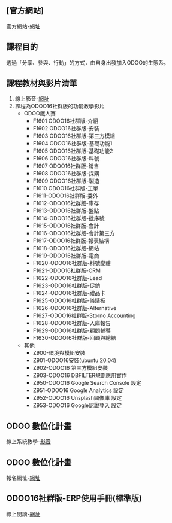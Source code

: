 ## [官方網站]
官方網站-[網址](https://consultant.xienci.com/)
## 課程目的
透過「分享、參與、行動」的方式，由自身出發加入ODOO的生態系。

## 課程教材與影片清單
1. 線上影音-[網址](https://www.youtube.com/channel/UCFn6F8NOS8MTDP4ZSb_ppUA)
2. 課程為ODOO16社群版的功能教學影片
   + ODOO鐵人賽
     + F1601 ODOO16社群版-介紹
     + F1602 ODOO16社群版-安裝
     + F1603 ODOO16社群版-第三方模組
     + F1604 ODOO16社群版-基礎功能1
     + F1605 ODOO16社群版-基礎功能2
     + F1606 ODOO16社群版-料號
     + F1607 ODOO16社群版-銷售
     + F1608 ODOO16社群版-採購
     + F1609 ODOO16社群版-製造
     + F1610 ODOO16社群版-工單
     + F1611-ODOO16社群版-委外
     + F1612-ODOO16社群版-庫存
     + F1613-ODOO16社群版-盤點
     + F1614-ODOO16社群版-批序號
     + F1615-ODOO16社群版-會計
     + F1616-ODOO16社群版-會計第三方
     + F1617-ODOO16社群版-報表結構
     + F1618-ODOO16社群版-網站
     + F1619-ODOO16社群版-電商
     + F1620-ODOO16社群版-料號變體
     + F1621-ODOO16社群版-CRM
     + F1622-ODOO16社群版-Lead
     + F1623-ODOO16社群版-促銷
     + F1624-ODOO16社群版-禮品卡
     + F1625-ODOO16社群版-儀錶板
     + F1626-ODOO16社群版-Alternative
     + F1627-ODOO16社群版-Storno Accounting
     + F1628-ODOO16社群版-入庫報告
     + F1629-ODOO16社群版-顧問輔導
     + F1630-ODOO16社群版-回顧與總結
   + 其他
     + Z900-環境與模組安裝
     + Z901-ODOO16安裝(ubuntu 20.04)
     + Z902-ODOO16 第三方模組安裝
     + Z903-ODOO16 DBFILTER規劃應用實作
     + Z950-ODOO16 Google Search Console 設定
     + Z951-ODOO16 Google Analytics 設定
     + Z952-ODOO16 Unsplash圖像庫 設定
     + Z953-ODOO16 Google認證登入 設定

## ODOO 數位化計畫
線上系統教學-[影音](https://www.youtube.com/channel/UCFn6F8NOS8MTDP4ZSb_ppUA)

## ODOO 數位化計畫
報名網址-[網址](https://consultant.xienci.com/event/2003odoo-1/register)

## ODOO16社群版-ERP使用手冊(標準版)
線上閱讀-[網址](https://www.gogofinder.com.tw/book/content.php?id=11130)
